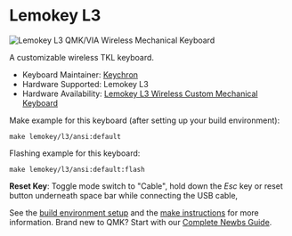 # Lemokey L3

![Lemokey L3 QMK/VIA Wireless Mechanical Keyboard](https://cdn.shopify.com/s/files/1/0059/0630/1017/files/Lemokey-L3-QMK-VIA-Wireless-Mechanical-Keyboard-Full-Metal_1200x.jpg?v=1690365749)

A customizable wireless TKL keyboard.

* Keyboard Maintainer: [Keychron](https://github.com/keychron)
* Hardware Supported: Lemokey L3
* Hardware Availability: [Lemokey L3 Wireless Custom Mechanical Keyboard](https://www.lemokey.com/products/lemokey-l3-qmk-via-wireless-custom-mechanical-keyboard)

Make example for this keyboard (after setting up your build environment):

    make lemokey/l3/ansi:default

Flashing example for this keyboard:

```
make lemokey/l3/ansi:default:flash
```

**Reset Key**: Toggle mode switch to "Cable", hold down the *Esc* key or reset button underneath space bar while connecting the USB cable,

See the [build environment setup](https://docs.qmk.fm/#/getting_started_build_tools) and the [make instructions](https://docs.qmk.fm/#/getting_started_make_guide) for more information. Brand new to QMK? Start with our [Complete Newbs Guide](https://docs.qmk.fm/#/newbs).
